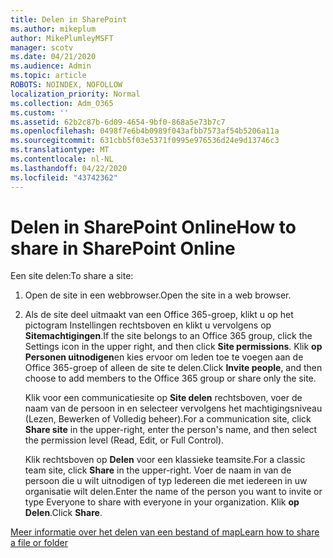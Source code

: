 ```yaml
---
title: Delen in SharePoint
ms.author: mikeplum
author: MikePlumleyMSFT
manager: scotv
ms.date: 04/21/2020
ms.audience: Admin
ms.topic: article
ROBOTS: NOINDEX, NOFOLLOW
localization_priority: Normal
ms.collection: Adm_O365
ms.custom: ''
ms.assetid: 62b2c87b-6d09-4654-9bf0-868a5e73b7c7
ms.openlocfilehash: 0498f7e6b4b0989f043afbb7573af54b5206a11a
ms.sourcegitcommit: 631cbb5f03e5371f0995e976536d24e9d13746c3
ms.translationtype: MT
ms.contentlocale: nl-NL
ms.lasthandoff: 04/22/2020
ms.locfileid: "43742362"
---
```

# <a name="how-to-share-in-sharepoint-online"></a><span data-ttu-id="28f23-102">Delen in SharePoint Online</span><span class="sxs-lookup"><span data-stu-id="28f23-102">How to share in SharePoint Online</span></span>

<span data-ttu-id="28f23-103">Een site delen:</span><span class="sxs-lookup"><span data-stu-id="28f23-103">To share a site:</span></span>
  
1. <span data-ttu-id="28f23-104">Open de site in een webbrowser.</span><span class="sxs-lookup"><span data-stu-id="28f23-104">Open the site in a web browser.</span></span>
    
2. <span data-ttu-id="28f23-105">Als de site deel uitmaakt van een Office 365-groep, klikt u op het pictogram Instellingen rechtsboven en klikt u vervolgens op **Sitemachtigingen**.</span><span class="sxs-lookup"><span data-stu-id="28f23-105">If the site belongs to an Office 365 group, click the Settings icon in the upper right, and then click **Site permissions**.</span></span> <span data-ttu-id="28f23-106">Klik **op Personen uitnodigen**en kies ervoor om leden toe te voegen aan de Office 365-groep of alleen de site te delen.</span><span class="sxs-lookup"><span data-stu-id="28f23-106">Click **Invite people**, and then choose to add members to the Office 365 group or share only the site.</span></span> 
    
    <span data-ttu-id="28f23-107">Klik voor een communicatiesite op **Site delen** rechtsboven, voer de naam van de persoon in en selecteer vervolgens het machtigingsniveau (Lezen, Bewerken of Volledig beheer).</span><span class="sxs-lookup"><span data-stu-id="28f23-107">For a communication site, click **Share site** in the upper-right, enter the person's name, and then select the permission level (Read, Edit, or Full Control).</span></span> 
    
    <span data-ttu-id="28f23-108">Klik rechtsboven op **Delen** voor een klassieke teamsite.</span><span class="sxs-lookup"><span data-stu-id="28f23-108">For a classic team site, click **Share** in the upper-right.</span></span> <span data-ttu-id="28f23-109">Voer de naam in van de persoon die u wilt uitnodigen of typ Iedereen die met iedereen in uw organisatie wilt delen.</span><span class="sxs-lookup"><span data-stu-id="28f23-109">Enter the name of the person you want to invite or type Everyone to share with everyone in your organization.</span></span> <span data-ttu-id="28f23-110">Klik **op Delen**.</span><span class="sxs-lookup"><span data-stu-id="28f23-110">Click **Share**.</span></span>
    
[<span data-ttu-id="28f23-111">Meer informatie over het delen van een bestand of map</span><span class="sxs-lookup"><span data-stu-id="28f23-111">Learn how to share a file or folder</span></span>](https://go.microsoft.com/fwlink/?linkid=511430)
  

